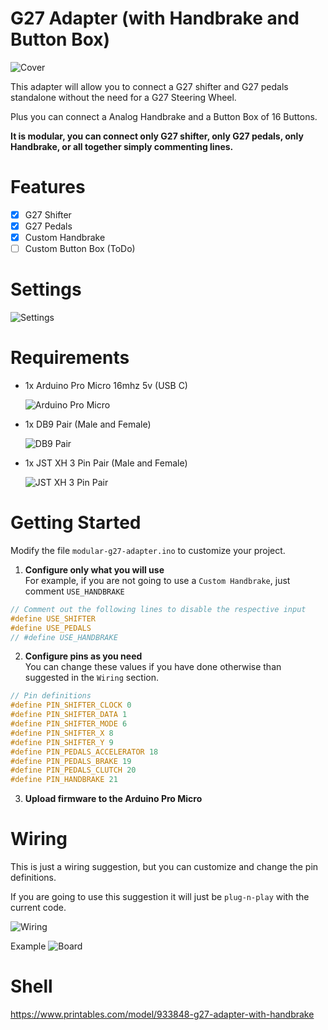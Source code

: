 # G27 Adapter (with Handbrake and Button Box)

![Cover](assets/cover.jpg "Cover")

This adapter will allow you to connect a G27 shifter and G27 pedals standalone without the need for a G27 Steering Wheel.

Plus you can connect a Analog Handbrake and a Button Box of 16 Buttons.

**It is modular, you can connect only G27 shifter, only G27 pedals, only Handbrake, or all together simply commenting lines.**

# Features

- [x] G27 Shifter
- [x] G27 Pedals
- [x] Custom Handbrake
- [ ] Custom Button Box (ToDo)

# Settings

![Settings](assets/settings.jpg "Settings")

# Requirements

- 1x Arduino Pro Micro 16mhz 5v (USB C)

  ![Arduino Pro Micro](assets/pro-micro.jpg "Arduino Pro Micro")

- 1x DB9 Pair (Male and Female)

  ![DB9 Pair](assets/db9.jpg "DB9 Pair")

- 1x JST XH 3 Pin Pair (Male and Female)

  ![JST XH 3 Pin Pair](assets/jst-xh.jpg "JST XH 3 Pin Pair")

# Getting Started

Modify the file `modular-g27-adapter.ino` to customize your project.

1. **Configure only what you will use**<br />
   For example, if you are not going to use a `Custom Handbrake`, just comment `USE_HANDBRAKE`

```c
// Comment out the following lines to disable the respective input
#define USE_SHIFTER
#define USE_PEDALS
// #define USE_HANDBRAKE
```

2. **Configure pins as you need**<br />
   You can change these values if you have done otherwise than suggested in the `Wiring` section.

```c
// Pin definitions
#define PIN_SHIFTER_CLOCK 0
#define PIN_SHIFTER_DATA 1
#define PIN_SHIFTER_MODE 6
#define PIN_SHIFTER_X 8
#define PIN_SHIFTER_Y 9
#define PIN_PEDALS_ACCELERATOR 18
#define PIN_PEDALS_BRAKE 19
#define PIN_PEDALS_CLUTCH 20
#define PIN_HANDBRAKE 21
```

3. **Upload firmware to the Arduino Pro Micro**

# Wiring

This is just a wiring suggestion, but you can customize and change the pin definitions.

If you are going to use this suggestion it will just be `plug-n-play` with the current code.

![Wiring](assets/wiring.svg "Wiring")

Example
![Board](assets/board.jpg "Board")

# Shell

https://www.printables.com/model/933848-g27-adapter-with-handbrake

